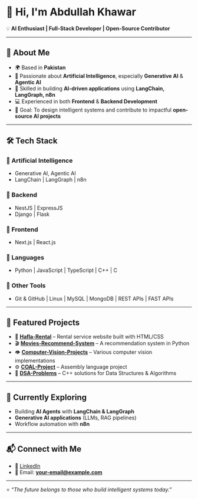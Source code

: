 # 👋 Hi, I'm Abdullah Khawar

💡 **AI Enthusiast | Full-Stack Developer | Open-Source Contributor**

---

## 🚀 About Me  
- 🌍 Based in **Pakistan**  
- 🤖 Passionate about **Artificial Intelligence**, especially **Generative AI** & **Agentic AI**  
- 🧩 Skilled in building **AI-driven applications** using **LangChain, LangGraph, n8n**  
- 💻 Experienced in both **Frontend** & **Backend Development**  
- 🎯 Goal: To design intelligent systems and contribute to impactful **open-source AI projects**

---

## 🛠️ Tech Stack  

### 🔹 Artificial Intelligence  
- Generative AI, Agentic AI  
- LangChain | LangGraph | n8n  

### 🔹 Backend  
- NestJS | ExpressJS  
- Django | Flask  

### 🔹 Frontend  
- Next.js | React.js  

### 🔹 Languages  
- Python | JavaScript | TypeScript | C++ | C  

### 🔹 Other Tools  
- Git & GitHub | Linux | MySQL | MongoDB | REST APIs | FAST APIs 

---

## 📂 Featured Projects  
- 🛒 **[Hafla-Rental](https://github.com/Abdullah-Khawar/Hafla-Rental)** – Rental service website built with HTML/CSS  
- 🎬 **[Movies-Recommend-System](https://github.com/Abdullah-Khawar/Movies-Recommend-System)** – A recommendation system in Python  
- 👁️ **[Computer-Vision-Projects](https://github.com/Abdullah-Khawar/Computer-Vision-Projects)** – Various computer vision implementations  
- ⚙️ **[COAL-Project](https://github.com/Abdullah-Khawar/COAL-Project)** – Assembly language project  
- 📘 **[DSA-Problems](https://github.com/Abdullah-Khawar/DSA-Problems)** – C++ solutions for Data Structures & Algorithms  

---

## 🌱 Currently Exploring  
- Building **AI Agents** with **LangChain & LangGraph**  
- **Generative AI applications** (LLMs, RAG pipelines)  
- Workflow automation with **n8n**  

---

## 📬 Connect with Me  
- 💼 [LinkedIn](https://www.linkedin.com/in/abdullah-khawar-549a71257)  
- 📧 Email: **your-email@example.com**  

---

⭐️ *“The future belongs to those who build intelligent systems today.”*  
